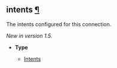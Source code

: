 ## intents [¶](https://discordpy.readthedocs.io/en/stable/api.html#discord.Client.intents)
The intents configured for this connection.

*New in version 1.5.*

- **Type**

	- [Intents](discord/Data%20Classes/Intents/Intents)

